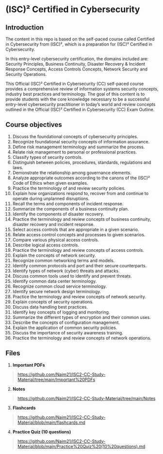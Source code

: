 # (ISC)²  Certified in Cybersecurity

## Introduction

The content in this repo is based on the self-paced course called Certified in Cybersecurity from (ISC)², which is a preparation for (ISC)² Certified in Cybersecurity.

In this entry-level cybersecurity certification, the domains included are: Security Principles, Business Continuity, Disaster Recovery & Incident Response Concepts, Access Controls Concepts, Network Security and Security Operations.

This Official (ISC)² Certified in Cybersecurity (CC) self-paced course provides a comprehensive review of information systems security concepts, industry best practices and terminology. The goal of this content is to provide students with the core knowledge necessary to be a successful entry-level cybersecurity practitioner in today’s world and review concepts outlined in the Official (ISC)² Certified in Cybersecurity (CC) Exam Outline.

## Course objectives

1. Discuss the foundational concepts of cybersecurity principles. 
2. Recognize foundational security concepts of information assurance. 
3. Define risk management terminology and summarize the process. 
4. Relate risk management to personal or professional practices. 
5. Classify types of security controls. 
6. Distinguish between policies, procedures, standards, regulations and laws. 
7. Demonstrate the relationship among governance elements. 
8. Analyze appropriate outcomes according to the canons of the (ISC)² Code of Ethics when given examples. 
9. Practice the terminology of and review security policies. 
10. Explain how organizations respond to, recover from and continue to operate during unplanned disruptions. 
11. Recall the terms and components of incident response. 
12. Summarize the components of a business continuity plan. 
13. Identify the components of disaster recovery. 
14. Practice the terminology and review concepts of business continuity, disaster recovery and incident response. 
15. Select access controls that are appropriate in a given scenario. 
16. Relate access control concepts and processes to given scenarios. 
17. Compare various physical access controls. 
18. Describe logical access controls. 
19. Practice the terminology and review concepts of access controls. 
20. Explain the concepts of network security. 
21. Recognize common networking terms and models. 
22. Identify common protocols and port and their secure counterparts. 
23. Identify types of network (cyber) threats and attacks. 
24. Discuss common tools used to identify and prevent threats. 
25. Identify common data center terminology. 
26. Recognize common cloud service terminology. 
27. Identify secure network design terminology. 
28. Practice the terminology and review concepts of network security. 
29. Explain concepts of security operations. 
30. Discuss data handling best practices. 
31. Identify key concepts of logging and monitoring. 
32. Summarize the different types of encryption and their common uses. 
33. Describe the concepts of configuration management. 
34. Explain the application of common security policies. 
35. Discuss the importance of security awareness training. 
36. Practice the terminology and review concepts of network operations.

## Files

1. **Important PDFs**
  > https://github.com/Naim21/ISC2-CC-Study-Material/tree/main/Important%20PDFs
2. **Notes**
  > https://github.com/Naim21/ISC2-CC-Study-Material/tree/main/Notes
3. **Flashcards**
  > https://github.com/Naim21/ISC2-CC-Study-Material/blob/main/flashcards.md
4. **Practice Quiz (10 questions)**
  > https://github.com/Naim21/ISC2-CC-Study-Material/blob/main/Practice%20Quiz%20(10%20questions).md
